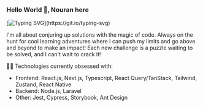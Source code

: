 ### Hello World 👋, Nouran here

[![Typing SVG](https://readme-typing-svg.demolab.com?font=Fira+Code&size=18&pause=1000&color=F7A6AB&multiline=true&random=false&width=435&lines=Frontend+Software+Engineer+-+by+day%2C;Monkey+around+with+code+%F0%9F%90%B5+-+by+night.)](https://git.io/typing-svg)

I'm all about conjuring up solutions with the magic of code. Always on the hunt for cool learning adventures where I can push my limits and go above and beyond to make an impact! Each new challenge is a puzzle waiting to be solved, and I can't wait to crack it!

👨‍💻 Technologies currently obsessed with:
- Frontend: React.js, Next.js, Typescript, React Query/TanStack, Tailwind, Zustand, React Native
- Backend: Node.js, Laravel
- Other: Jest, Cypress, Storybook, Ant Design
